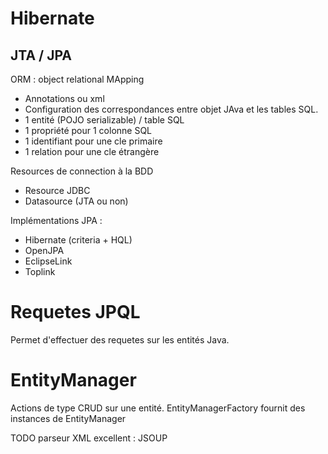 # Hibernate

## JTA / JPA

ORM : object relational MApping
- Annotations ou xml
- Configuration des correspondances entre objet JAva et les tables SQL.
- 1 entité (POJO serializable) / table SQL
- 1 propriété pour 1 colonne SQL
- 1 identifiant pour une cle primaire
- 1 relation pour une cle étrangère

Resources de connection à la BDD
- Resource JDBC
- Datasource (JTA ou non)


Implémentations JPA :
- Hibernate (criteria + HQL)
- OpenJPA 
- EclipseLink
- Toplink

# Requetes JPQL
Permet d'effectuer des requetes sur les entités Java.

# EntityManager
Actions de type CRUD sur une entité.
EntityManagerFactory fournit des instances de EntityManager



TODO parseur XML excellent : JSOUP